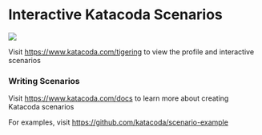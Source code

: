 # Interactive Katacoda Scenarios

[![](http://shields.katacoda.com/katacoda/tigering/count.svg)](https://www.katacoda.com/tigering "Get your profile on Katacoda.com")

Visit https://www.katacoda.com/tigering to view the profile and interactive scenarios

### Writing Scenarios
Visit https://www.katacoda.com/docs to learn more about creating Katacoda scenarios

For examples, visit https://github.com/katacoda/scenario-example
